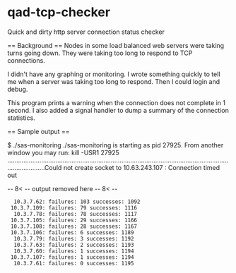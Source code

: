 qad-tcp-checker
===============

Quick and dirty http server connection status checker

== Background ==
Nodes in some load balanced web servers were taking turns going down.  They
were taking too long to respond to TCP connections.

I didn't have any graphing or monitoring.  I wrote something quickly to tell
me when a server was taking too long to respond.  Then I could login and
debug.

This program prints a warning when the connection does not complete in 1
second.  I also added a signal handler to dump a summary of the connection
statistics.

== Sample output ==

  $ ./sas-monitoring
  ./sas-monitoring is starting as pid 27925.  From another window you may run:
    kill -USR1 27925
  .................................................................................................................................................Could not create socket to 10.63.243.107 : Connection timed out
  
  -- 8< -- output removed here -- 8< --
  
      10.3.7.62: failures: 103 successes: 1092
     10.3.7.109: failures: 79 successes: 1116
      10.3.7.78: failures: 78 successes: 1117
     10.3.7.105: failures: 29 successes: 1166
     10.3.7.108: failures: 28 successes: 1167
     10.3.7.106: failures: 6 successes: 1189
      10.3.7.79: failures: 3 successes: 1192
      10.3.7.63: failures: 2 successes: 1193
      10.3.7.60: failures: 1 successes: 1194
     10.3.7.107: failures: 1 successes: 1194
      10.3.7.61: failures: 0 successes: 1195

